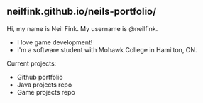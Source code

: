 ## neilfink.github.io/neils-portfolio/

Hi, my name is Neil Fink. My username is @neilfink.
- I love game development!
- I'm a software student with Mohawk College in Hamilton, ON.

Current projects:
- Github portfolio
- Java projects repo
- Game projects repo

<!---
neilfink/neilfink is a ✨ special ✨ repository because its `README.md` (this file) appears on your GitHub profile.
You can click the Preview link to take a look at your changes.
--->
